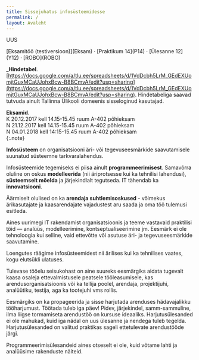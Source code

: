 ```yaml
---
title: Sissejuhatus infosüsteemidesse
permalink: /
layout: Avaleht
---
```


<p>
 <!-- i class="material-icons ikoon teal">code</i>
 <i class="material-icons ikoon purple">account_circle</i -->
 <!-- i class="material-icons ikoon">highlight</i>
 <i class="material-icons ikoon brown400">swap_calls</i>
 <i class="material-icons ikoon erepunane">cloud_circle</i -->
</p>

<p class='tags'><span class='tag'>UUS</span></p>
[Eksamitöö (testiversioon)](Eksam) · [Praktikum 14](P14) · [Ülesanne 12](Y12) · [ROBO](ROBO)

___Hindetabel__. [https://docs.google.com/a/tlu.ee/spreadsheets/d/1VdDcbh5LrM_GEdEXUomjtGuxMCaUJohxBcw-B8BCmvA/edit?usp=sharing](https://docs.google.com/a/tlu.ee/spreadsheets/d/1VdDcbh5LrM_GEdEXUomjtGuxMCaUJohxBcw-B8BCmvA/edit?usp=sharing). Hindetabeliga saavad tutvuda ainult Tallinna Ülikooli domeenis sisseloginud kasutajad.

__Eksamid__.<br>
K 20.12.2017 kell 14.15-15.45 ruum A-402 põhieksam<br>
N 21.12.2017 kell 14.15-15.45 ruum A-402 põhieksam<br>
N 04.01.2018 kell 14:15-15.45 ruum A-402 põhieksam<br>
{:.note}

__Infosüsteem__ on organisatsiooni äri- või tegevuseesmärkide saavutamisele suunatud süsteemne tarkvaralahendus.

Infosüsteemide tegemiseks ei piisa ainult __programmeerimisest__. Samavõrra oluline on oskus __modelleerida__ (nii äriprotsesse kui ka tehnilisi lahendusi), __süsteemselt mõelda__ ja järjekindlalt tegutseda. IT tähendab ka __innovatsiooni__.

Äärmiselt olulised on ka __arendaja suhtlemisoskused__ - võimekus ärikasutajate ja kaasarendajate vajadustest aru saada ja oma töö tulemusi esitleda.

Aines uurimegi IT rakendamist organisatsioonis ja teeme vastavaid praktilisi töid &mdash; analüüs, modelleerimine, kontseptualiseerimine jm. Eesmärk ei ole tehnoloogia kui selline, vaid ettevõtte või asutuse äri- ja tegevuseesmärkide saavutamine.

Loengutes räägime infosüsteemidest nii ärilises kui ka tehnilises vaates, kogu elutsükli ulatuses.

Tulevase tööelu seisukohast on aine suureks eesmärgiks aidata tugevalt kaasa osaleja ettevalmistusele peatsele tööleasumisele, kas arendusorganisatsioonis või ka tellija poolel, arendaja, projektijuhi, analüütiku, testija, aga ka tootejuhi vms rollis.

Eesmärgiks on ka propageerida ja sisse harjutada arenduses hädavajalikku tööharjumust. Töötada tuleb iga päev! Pidev, järjekindel, samm-sammuline, ilma liigse tormamiseta arendustöö on kursuse ideaaliks. Harjutusülesanded ei ole mahukad, kuid iga nädal on uus ülesanne ja nendega tuleb tegelda. Harjutusülesanded on valitud praktikas sageli ettetulevate arendustööde  järgi.

Programmeerimisülesandeid aines otseselt ei ole, kuid võtame lahti ja analüüsime rakenduste näiteid.

